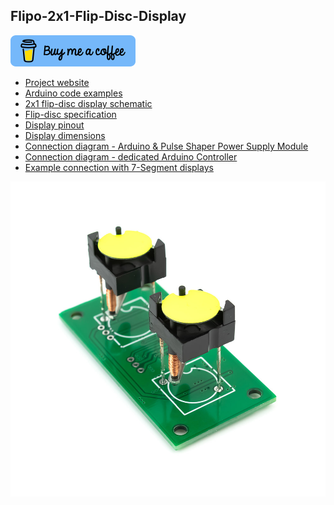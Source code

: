 ## Flipo-2x1-Flip-Disc-Display

<a href="https://www.buymeacoffee.com/marcinsaj"><img src="https://github.com/marcinsaj/marcinsaj/blob/main/Buy-me-a-coffee.png" /></a> 
</br>

 - [Project website](https://flipo.io/project/flip-disc-2x1-display/)
 - [Arduino code examples](https://github.com/marcinsaj/Flipo-2x1-Flip-Disc-Display/tree/main/examples)
 - [2x1 flip-disc display schematic](https://github.com/marcinsaj/Flipo-2x1-Flip-Disc-Display/raw/main/datasheet/Flip-disc-2x1-Dot-Module-Schematic.pdf)
 - [Flip-disc specification](https://github.com/marcinsaj/Flipo-Flip-disc-Display-Specification/raw/main/datasheet/Flipo-Flip-Disc-Specification.pdf)
 - [Display pinout](https://github.com/marcinsaj/Flipo-2x1-Flip-Disc-Display/raw/main/datasheet/Flip-disc-2x1-Dot-Module-Pinout.pdf)
 - [Display dimensions](https://github.com/marcinsaj/Flipo-2x1-Flip-Disc-Display/raw/main/datasheet/Flip-disc-2x1-Dot-Module-Dimensions.pdf)
 - [Connection diagram - Arduino & Pulse Shaper Power Supply Module](https://github.com/marcinsaj/Flipo-2x1-Flip-Disc-Display/raw/main/datasheet/Flip-disc-2x1-Dot-Module-Arduino-Example-Connection-Schematic.pdf)
 - [Connection diagram - dedicated Arduino Controller](https://github.com/marcinsaj/Flipo-2x1-Flip-Disc-Display/raw/main/datasheet/Flip-disc-2x1-Dot-Module-Controller-Example-Connection-Schematic.pdf)
 - [Example connection with 7-Segment displays](https://github.com/marcinsaj/Flipo-2x1-Flip-Disc-Display/raw/main/datasheet/Flip-disc-2x1-Dot-Module-7-Segment-Controller-Example-Connection-Schematic.pdf)
 
<a href="https://flipo.io/project/flip-disc-2x1-display/"><img src="https://github.com/marcinsaj/Flipo-2x1-Flip-Disc-Display/blob/main/extras/flip-disc-2x1-display-cover-github.jpg"></a> 
</br>

